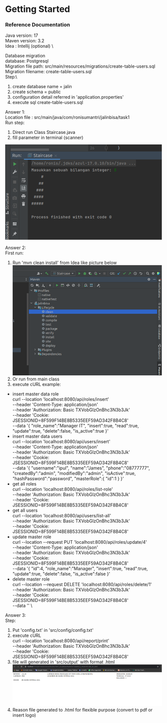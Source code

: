 # Getting Started

### Reference Documentation
Java version: 17 \
Maven version: 3.2 \
Idea : Intellij (optional) \

Database migration \
database: Postgresql \
Migration file path: src/main/resources/migrations/create-table-users.sql \
Migration filename: create-table-users.sql \
Step:\
1. create database name = jalin
2. create schema = public
3. configuration detail referred in 'application.properties'
4. execute sql create-table-users.sql


Answer 1: \
Location file : src/main/java/com/ronisumantri/jalinbisa/task1 \
Run step: 
1. Direct run Class Staircase.java
2. fill parameter in terminal (scanner)

![img.png](img.png)

Answer 2:\
First run:
1. Run 'mvn clean install' from Idea like picture below
![img_1.png](img_1.png)
2. Or run from main class
3. execute cURL 
 example:
 * insert master data role \
   curl --location 'localhost:8080/api/roles/insert' \
   --header 'Content-Type: application/json' \
   --header 'Authorization: Basic TXVobGlzOnBhc3N3b3Jk' \
   --header 'Cookie: JSESSIONID=8F599F14BE8B5335EEF59AD342F8B4C8' \
   --data '{
   "role_name":"Manager IT",
   "insert":true,
   "read":true,
   "update":true,
   "delete":false,
   "is_active":true
   }'
 * insert master data users \
   curl --location 'localhost:8080/api/users/insert' \
   --header 'Content-Type: application/json' \
   --header 'Authorization: Basic TXVobGlzOnBhc3N3b3Jk' \
   --header 'Cookie: JSESSIONID=8F599F14BE8B5335EEF59AD342F8B4C8' \
   --data '{
   "username":"ipul",
   "name":"James",
   "phone":"08777777",
   "createdBy":"admin",
   "modifiedBy":"admin",
   "isActive":true,
   "hashPassword":"password",
   "masterRole":{
   "id":1
   }
   }'
 * get all roles \
   curl --location 'localhost:8080/api/roles/list-role' \
   --header 'Authorization: Basic TXVobGlzOnBhc3N3b3Jk' \
   --header 'Cookie: JSESSIONID=8F599F14BE8B5335EEF59AD342F8B4C8'
 * get all users \
   curl --location 'localhost:8080/api/users/list-all' \
   --header 'Authorization: Basic TXVobGlzOnBhc3N3b3Jk' \
   --header 'Cookie: JSESSIONID=8F599F14BE8B5335EEF59AD342F8B4C8'
 * update master role \
   curl --location --request PUT 'localhost:8080/api/roles/update/4' \
   --header 'Content-Type: application/json' \
   --header 'Authorization: Basic TXVobGlzOnBhc3N3b3Jk' \
   --header 'Cookie: JSESSIONID=8F599F14BE8B5335EEF59AD342F8B4C8' \
   --data '{
   "id":4,
   "role_name":"Manager",
   "insert":true,
   "read":true,
   "update":true,
   "delete":false,
   "is_active":false
   }'
 * delete master role \
   curl --location --request DELETE 'localhost:8080/api/roles/delete/1' \
   --header 'Authorization: Basic TXVobGlzOnBhc3N3b3Jk' \
   --header 'Cookie: JSESSIONID=8F599F14BE8B5335EEF59AD342F8B4C8' \
   --data '' \
   

Answer 3: \
Step: 
1. Put 'config.txt' in 'src/config/config.txt'
2. execute cURL \
   curl --location 'localhost:8080/api/report/print' \
   --header 'Authorization: Basic TXVobGlzOnBhc3N3b3Jk' \
   --header 'Cookie: JSESSIONID=8F599F14BE8B5335EEF59AD342F8B4C8'
3. file will generated in 'src/output' with format .html
![img_2.png](img_2.png)
4. Reason file generated to .html for flexible purpose (convert to pdf or insert logo)
